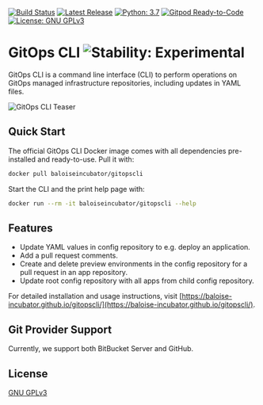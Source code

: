 
[![Build Status](https://travis-ci.org/baloise-incubator/gitopscli.svg?branch=master)](https://travis-ci.org/baloise-incubator/gitopscli) 
[![Latest Release](https://img.shields.io/github/v/tag/baloise-incubator/gitopscli)](https://hub.docker.com/repository/docker/baloiseincubator/gitopscli/tags?page=1)
[![Python: 3.7](https://img.shields.io/badge/python-3.7-blue.svg)](https://www.python.org/downloads/release/python-370/) 
[![Gitpod Ready-to-Code](https://img.shields.io/badge/Gitpod-Ready--to--Code-blue?logo=gitpod)](https://gitpod.io/#https://github.com/baloise-incubator/gitopscli) 
[![License: GNU GPLv3](https://img.shields.io/badge/license-GNU%20GPLv3-lightgrey.svg)](https://choosealicense.com/licenses/gpl-3.0/) 

# GitOps CLI ![Stability: Experimental](https://img.shields.io/badge/stability-experimental-orange)

GitOps CLI is a command line interface (CLI) to perform operations on GitOps managed infrastructure repositories, including updates in YAML files.

![GitOps CLI Teaser](docs/assets/images/teaser.png)

## Quick Start
The official GitOps CLI Docker image comes with all dependencies pre-installed and ready-to-use. Pull it with:
```bash
docker pull baloiseincubator/gitopscli
```
Start the CLI and the print help page with:
```bash
docker run --rm -it baloiseincubator/gitopscli --help
```

## Features
- Update YAML values in config repository to e.g. deploy an application.
- Add a pull request comments.
- Create and delete preview environments in the config repository for a pull request in an app repository.
- Update root config repository with all apps from child config repository.

For detailed installation and usage instructions, visit [https://baloise-incubator.github.io/gitopscli/](https://baloise-incubator.github.io/gitopscli/).

## Git Provider Support
Currently, we support both BitBucket Server and GitHub.

## License
[GNU GPLv3](https://choosealicense.com/licenses/gpl-3.0/)
